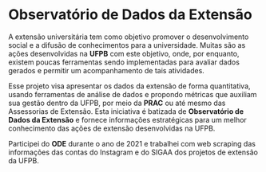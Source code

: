 # Observatório de Dados da Extensão

A extensão universitária tem como objetivo promover o desenvolvimento social e a difusão de conhecimentos para a universidade. Muitas são as ações desenvolvidas na **UFPB** com este objetivo, onde, por enquanto, existem poucas ferramentas sendo implementadas para avaliar dados gerados e permitir um acompanhamento de tais atividades.

Esse projeto visa apresentar os dados da extensão de forma quantitativa, usando ferramentas de análise de dados e propondo métricas que auxiliam sua gestão dentro da UFPB, por meio da **PRAC** ou até mesmo das Assessorias de Extensão. Esta iniciativa é batizada de **Observatório de Dados da Extensão** e fornece informações estratégicas para um melhor conhecimento das ações de extensão desenvolvidas na UFPB.

Participei do **ODE** durante o ano de 2021 e trabalhei com web scraping das informações das contas do Instagram e do SIGAA dos projetos de extensão da UFPB.

